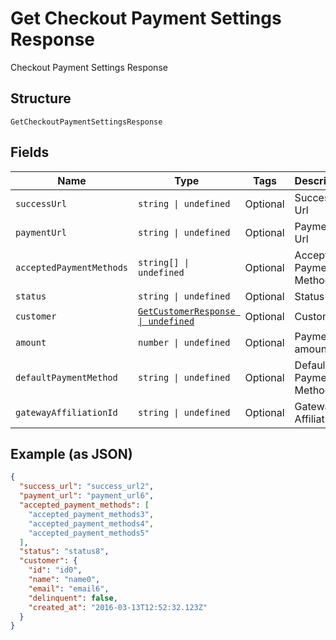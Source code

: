 
# Get Checkout Payment Settings Response

Checkout Payment Settings Response

## Structure

`GetCheckoutPaymentSettingsResponse`

## Fields

| Name | Type | Tags | Description |
|  --- | --- | --- | --- |
| `successUrl` | `string \| undefined` | Optional | Success Url |
| `paymentUrl` | `string \| undefined` | Optional | Payment Url |
| `acceptedPaymentMethods` | `string[] \| undefined` | Optional | Accepted Payment Methods |
| `status` | `string \| undefined` | Optional | Status |
| `customer` | [`GetCustomerResponse \| undefined`](../../doc/models/get-customer-response.md) | Optional | Customer |
| `amount` | `number \| undefined` | Optional | Payment amount |
| `defaultPaymentMethod` | `string \| undefined` | Optional | Default Payment Method |
| `gatewayAffiliationId` | `string \| undefined` | Optional | Gateway Affiliation Id |

## Example (as JSON)

```json
{
  "success_url": "success_url2",
  "payment_url": "payment_url6",
  "accepted_payment_methods": [
    "accepted_payment_methods3",
    "accepted_payment_methods4",
    "accepted_payment_methods5"
  ],
  "status": "status8",
  "customer": {
    "id": "id0",
    "name": "name0",
    "email": "email6",
    "delinquent": false,
    "created_at": "2016-03-13T12:52:32.123Z"
  }
}
```

